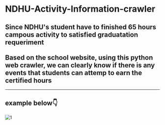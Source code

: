 # NDHU-Activity-Information-crawler
## Since NDHU's student have to finished 65 hours campous activity to satisfied graduatation requeriment<br></br>Based on the school website, using this python web crawler, we can clearly know if there is any events that students can attemp to earn the certified hours
---
## example below👇
![1](https://user-images.githubusercontent.com/79236612/130567035-31a38c79-c142-4a59-afb9-ce4c65f10ff9.png)

